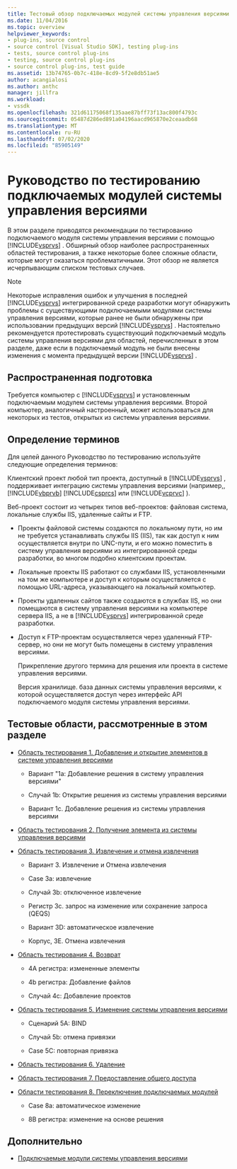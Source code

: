 ```yaml
---
title: Тестовый обзор подключаемых модулей системы управления версиями | Документация Майкрософт
ms.date: 11/04/2016
ms.topic: overview
helpviewer_keywords:
- plug-ins, source control
- source control [Visual Studio SDK], testing plug-ins
- tests, source control plug-ins
- testing, source control plug-ins
- source control plug-ins, test guide
ms.assetid: 13b74765-0b7c-418e-8cd9-5f2e8db51ae5
author: acangialosi
ms.author: anthc
manager: jillfra
ms.workload:
- vssdk
ms.openlocfilehash: 321d61175068f135aae87bff73f13ac800f4793c
ms.sourcegitcommit: 05487d286ed891a04196aacd965870e2ceaadb68
ms.translationtype: MT
ms.contentlocale: ru-RU
ms.lasthandoff: 07/02/2020
ms.locfileid: "85905149"
---
```

# <a name="test-guide-for-source-control-plug-ins"></a>Руководство по тестированию подключаемых модулей системы управления версиями
В этом разделе приводятся рекомендации по тестированию подключаемого модуля системы управления версиями с помощью [!INCLUDE[vsprvs](../../code-quality/includes/vsprvs_md.md)] . Обширный обзор наиболее распространенных областей тестирования, а также некоторые более сложные области, которые могут оказаться проблематичными. Этот обзор не является исчерпывающим списком тестовых случаев.

> [!NOTE]
> Некоторые исправления ошибок и улучшения в последней [!INCLUDE[vsprvs](../../code-quality/includes/vsprvs_md.md)] интегрированной среде разработки могут обнаружить проблемы с существующими подключаемыми модулями системы управления версиями, которые ранее не были обнаружены при использовании предыдущих версий [!INCLUDE[vsprvs](../../code-quality/includes/vsprvs_md.md)] . Настоятельно рекомендуется протестировать существующий подключаемый модуль системы управления версиями для областей, перечисленных в этом разделе, даже если в подключаемый модуль не были внесены изменения с момента предыдущей версии [!INCLUDE[vsprvs](../../code-quality/includes/vsprvs_md.md)] .

## <a name="common-preparation"></a>Распространенная подготовка
 Требуется компьютер с [!INCLUDE[vsprvs](../../code-quality/includes/vsprvs_md.md)] и установленным подключаемым модулем системы управления версиями. Второй компьютер, аналогичный настроенный, может использоваться для некоторых из тестов, открытых из системы управления версиями.

## <a name="definition-of-terms"></a>Определение терминов
 Для целей данного Руководство по тестированию используйте следующие определения терминов:

 Клиентский проект любой тип проекта, доступный в [!INCLUDE[vsprvs](../../code-quality/includes/vsprvs_md.md)] , поддерживает интеграцию системы управления версиями (например,, [!INCLUDE[vbprvb](../../code-quality/includes/vbprvb_md.md)] [!INCLUDE[csprcs](../../data-tools/includes/csprcs_md.md)] или [!INCLUDE[vcprvc](../../code-quality/includes/vcprvc_md.md)] ).

 Веб-проект состоит из четырех типов веб-проектов: файловая система, локальные службы IIS, удаленные сайты и FTP.

- Проекты файловой системы создаются по локальному пути, но им не требуется устанавливать службы IIS (IIS), так как доступ к ним осуществляется внутри по UNC-пути, и его можно поместить в систему управления версиями из интегрированной среды разработки, во многом подобно клиентским проектам.

- Локальные проекты IIS работают со службами IIS, установленными на том же компьютере и доступ к которым осуществляется с помощью URL-адреса, указывающего на локальный компьютер.

- Проекты удаленных сайтов также создаются в службах IIS, но они помещаются в систему управления версиями на компьютере сервера IIS, а не в [!INCLUDE[vsprvs](../../code-quality/includes/vsprvs_md.md)] интегрированной среде разработки.

- Доступ к FTP-проектам осуществляется через удаленный FTP-сервер, но они не могут быть помещены в систему управления версиями.

  Прикрепление другого термина для решения или проекта в системе управления версиями.

  Версия хранилище. база данных системы управления версиями, к которой осуществляется доступ через интерфейс API подключаемого модуля системы управления версиями.

## <a name="test-areas-covered-in-this-section"></a>Тестовые области, рассмотренные в этом разделе

- [Область тестирования 1. Добавление и открытие элементов в системе управления версиями](../../extensibility/internals/test-area-1-add-to-open-from-source-control.md)

  - Вариант "1a: Добавление решения в систему управления версиями"

  - Случай 1b: Открытие решения из системы управления версиями

  - Вариант 1c. Добавление решения из системы управления версиями

- [Область тестирования 2. Получение элемента из системы управления версиями](../../extensibility/internals/test-area-2-get-from-source-control.md)

- [Область тестирования 3. Извлечение и отмена извлечения](../../extensibility/internals/test-area-3-check-out-undo-checkout.md)

  - Вариант 3. Извлечение и Отмена извлечения

  - Case 3a: извлечение

  - Случай 3b: отключенное извлечение

  - Регистр 3c. запрос на изменение или сохранение запроса (QEQS)

  - Вариант 3D: автоматическое извлечение

  - Корпус, 3E. Отмена извлечения

- [Область тестирования 4. Возврат](../../extensibility/internals/test-area-4-check-in.md)

  - 4A регистра: измененные элементы

  - 4b регистра: Добавление файлов

  - Случай 4c: Добавление проектов

- [Область тестирования 5. Изменение системы управления версиями](../../extensibility/internals/test-area-5-change-source-control.md)

  - Сценарий 5A: BIND

  - Случай 5b: отмена привязки

  - Case 5C: повторная привязка

- [Область тестирования 6. Удаление](../../extensibility/internals/test-area-6-delete.md)

- [Область тестирования 7. Предоставление общего доступа](../../extensibility/internals/test-area-7-share.md)

- [Области тестирования 8. Переключение подключаемых модулей](../../extensibility/internals/test-area-8-plug-in-switching.md)

  - Case 8a: автоматическое изменение

  - 8B регистра: изменение на основе решения

## <a name="see-also"></a>Дополнительно
- [Подключаемые модули системы управления версиями](../../extensibility/source-control-plug-ins.md)
